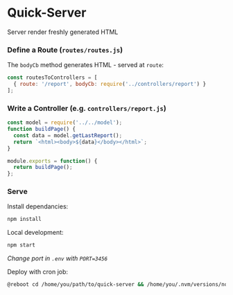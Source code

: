 # Quick-Server
Server render freshly generated HTML

### Define a Route (`routes/routes.js`)
The `bodyCb` method generates HTML - served at `route`:
```js
const routesToControllers = [
  { route: '/report', bodyCb: require('../controllers/report') }
];
```

### Write a Controller (e.g. `controllers/report.js`)
```js
const model = require('../../model');
function buildPage() {
  const data = model.getLastReport();
  return `<html><body>${data}</body></html>`;
}

module.exports = function() {
  return buildPage();
};
```
### Serve
Install dependancies:
```bash
npm install
```

Local development:
```bash
npm start
```

*Change port in `.env` with `PORT=3456`*

Deploy with cron job:
```sh
@reboot cd /home/you/path/to/quick-server && /home/you/.nvm/versions/node/v8.11.1/bin/node index.js 3456
```

